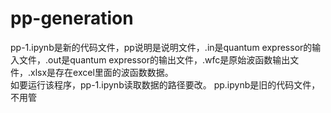 # pp-generation  
pp-1.ipynb是新的代码文件，pp说明是说明文件，.in是quantum expressor的输入文件，.out是quantum expressor的输出文件，.wfc是原始波函数输出文件，.xlsx是存在excel里面的波函数数据。  
如要运行该程序，pp-1.ipynb读取数据的路径要改。
pp.ipynb是旧的代码文件，不用管
